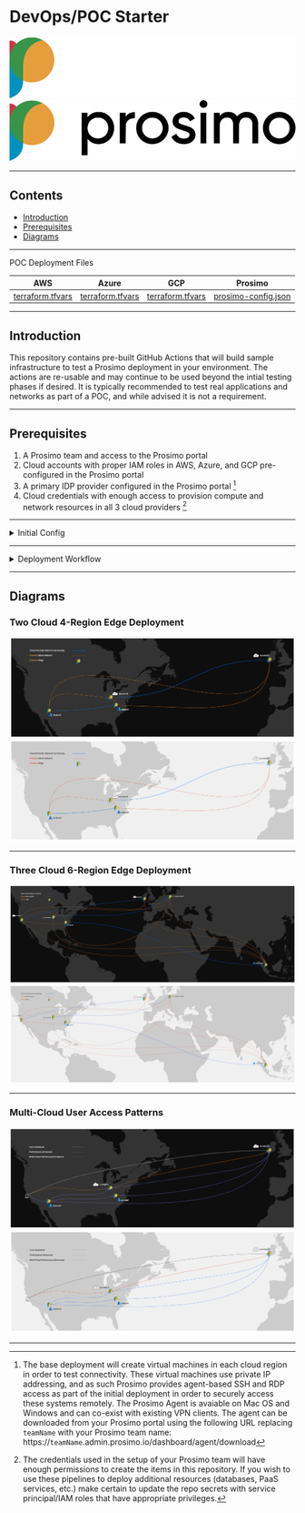 # DevOps/POC Starter

![Logo](/Assets/Images/prosimo-logo-darkmode.png#gh-dark-mode-only)
![Logo](/Assets/Images/prosimo-logo-lightmode.png#gh-light-mode-only)

---

  
## Contents
- [Introduction](#introduction)
- [Prerequisites](#prerequisites)
- [Diagrams](#diagrams)

---

POC Deployment Files

| AWS | Azure | GCP | Prosimo |  
| --- | --- | --- | --- |
| [terraform.tfvars](Examples/AWS/POC/terraform.tfvars) | [terraform.tfvars](Examples/Azure/POC/terraform.tfvars) | [terraform.tfvars](Examples/GCP/POC/terraform.tfvars) | [prosimo-config.json](prosimo-config.json) |





---

## Introduction

This repository contains pre-built GitHub Actions that will build sample infrastructure to test a Prosimo deployment in your environment. The actions are re-usable and may continue to be used beyond the intial testing phases if desired. It is typically recommended to test real applications and networks as part of a POC, and while advised it is not a requirement. 


---

## Prerequisites


1. A Prosimo team and access to the Prosimo portal
2. Cloud accounts with proper IAM roles in AWS, Azure, and GCP pre-configured in the Prosimo portal
3. A primary IDP provider configured in the Prosimo portal [^1]
4. Cloud credentials with enough access to provision compute and network resources in all 3 cloud providers [^2]
    

---

<details>
<summary>Initial Config</summary>

   
1. Create Personal Access Token (PAT)
2. Create GitHub Secrets
3. Update Secret Values
4. Edit Config File
5. Run Terraform Automation Workflow

[Detailed Instructions](Assets/Docs/readme.md#quick-start)
     
</details>

---   

<details>
<summary>Deployment Workflow</summary>

1. Create Branch
2. Commit Change to Branch
3. Issue Pull Request

[Detailed Instructions](Assets/Docs/readme.md)
  

</details>


--- 
## Diagrams

### Two Cloud 4-Region Edge Deployment

<img src="Assets/Images/prosimo-nodes-4-darkmode.png#gh-dark-mode-only">
<img src="Assets/Images/prosimo-nodes-4-lightmode.png#gh-light-mode-only">

---

### Three Cloud 6-Region Edge Deployment

<img src="Assets/Images/prosimo-nodes-6-darkmode.png#gh-dark-mode-only">
<img src="Assets/Images/prosimo-nodes-6-lightmode.png#gh-light-mode-only">

---

### Multi-Cloud User Access Patterns

<img src="Assets/Images/user-access-darkmode.png#gh-dark-mode-only">
<img src="Assets/Images/user-access-lightmode.png#gh-light-mode-only">




---


[^1]: The base deployment will create virtual machines in each cloud region in order to test connectivity. These virtual machines use private IP addressing, and as such Prosimo provides agent-based SSH and RDP access as part of the initial deployment in order to securely access these systems remotely. The Prosimo Agent is avaiable on Mac OS and Windows and can co-exist with existing VPN clients. The agent can be downloaded from your Prosimo portal using the following URL replacing `teamName` with your Prosimo team name: https://`teamName`.admin.prosimo.io/dashboard/agent/download

[^2]: The credentials used in the setup of your Prosimo team will have enough permissions to create the items in this repository. If you wish to use these pipelines to deploy additional resources (databases, PaaS services, etc.) make certain to update the repo secrets with service principal/IAM roles that have appropriate privileges.